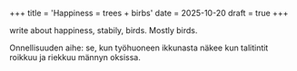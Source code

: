 +++
title = 'Happiness = trees + birbs'
date = 2025-10-20
draft = true
+++

write about happiness, stabily, birds. Mostly birds.

Onnellisuuden aihe: se, kun työhuoneen ikkunasta näkee kun talitintit roikkuu ja riekkuu männyn oksissa.
